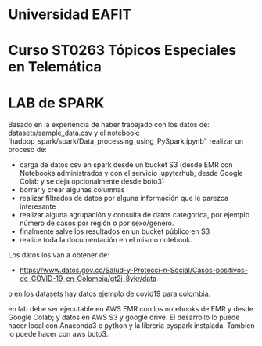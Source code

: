 # Universidad EAFIT
# Curso ST0263 Tópicos Especiales en Telemática

# LAB  de SPARK

Basado en la experiencia de haber trabajado con los datos de: datasets/sample_data.csv y el notebook: 'hadoop_spark/spark/Data_processing_using_PySpark.ipynb', 
realizar un proceso de:

* carga de datos csv en spark desde un bucket S3 (desde EMR con Notebooks administrados y con el servicio jupyterhub, desde Google Colab y se deja opcionalmente desde boto3)
* borrar y crear algunas columnas
* realizar filtrados de datos por alguna información que le parezca interesante
* realizar alguna agrupación y consulta de datos categorica, por ejemplo número de casos por región o por sexo/genero.
* finalmente salve los resultados en un bucket público en S3
* realice toda la documentación en el mismo notebook.

Los datos los van a obtener de:

* https://www.datos.gov.co/Salud-y-Protecci-n-Social/Casos-positivos-de-COVID-19-en-Colombia/gt2j-8ykr/data

o en los [datasets](datasets) hay datos ejemplo de covid19 para colombia.

en lab debe ser ejecutable en AWS EMR con los notebooks de EMR y desde Google Colab; y datos en AWS S3 y google drive. El desarrollo lo puede hacer local con Anaconda3 o python y la libreria pyspark instalada. Tambien lo puede hacer con aws boto3.